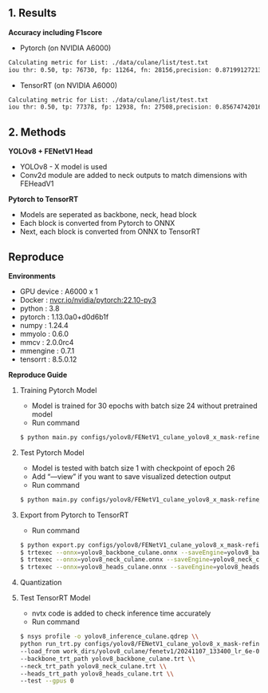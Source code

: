 ## 1. Results

**Accuracy including F1score**

-   Pytorch (on NVIDIA A6000)

```bash
Calculating metric for List: ./data/culane/list/test.txt
iou thr: 0.50, tp: 76730, fp: 11264, fn: 28156,precision: 0.8719912721321909, recall: 0.7315561657418531, f1: 0.7956242223143923

```

-   TensorRT (on NVIDIA A6000)

```bash
Calculating metric for List: ./data/culane/list/test.txt
iou thr: 0.50, tp: 77378, fp: 12938, fn: 27508,precision: 0.8567474201691837, recall: 0.7377343020040806, f1: 0.792799254106003

```
## 2. Methods

**YOLOv8 + FENetV1 Head**




-   YOLOv8 - X model is used
-   Conv2d module are added to neck outputs to match dimensions with FEHeadV1

**Pytorch to TensorRT**

-   Models are seperated as backbone, neck, head block
-   Each block is converted from Pytorch to ONNX
-   Next, each block is converted from ONNX to TensorRT

## Reproduce

**Environments**

-   GPU device : A6000 x 1
-   Docker : [nvcr.io/nvidia/pytorch:22.10-py3](http://nvcr.io/nvidia/pytorch:22.10-py3)
-   python : 3.8
-   pytorch : 1.13.0a0+d0d6b1f
-   numpy : 1.24.4
-   mmyolo : 0.6.0
-   mmcv : 2.0.0rc4
-   mmengine : 0.7.1
-   tensorrt : 8.5.0.12

**Reproduce Guide**

1.  Training Pytorch Model
    
    -   Model is trained for 30 epochs with batch size 24 without pretrained model
    -   Run command
    
    ```bash
    $ python main.py configs/yolov8/FENetV1_culane_yolov8_x_mask-refine_syncbn_fast_8xb16-500e.py --gpus 0
    
    ```
    
2.  Test Pytorch Model
    
    -   Model is tested with batch size 1 with checkpoint of epoch 26
    -   Add “—view” if you want to save visualized detection output
    -   Run command
    
    ```bash
    $ python main.py configs/yolov8/FENetV1_culane_yolov8_x_mask-refine_syncbn_fast_8xb16-500e.py --load_from work_dirs/yolov8_culane/fenetv1/20241107_133400_lr_6e-04_b_24_ckpt_best/ckpt/26_best.pth --test --view --gpus 0
    
    ```
    
3.  Export from Pytorch to TensorRT
    
    -   Run command
    
    ```bash
    $ python export.py configs/yolov8/FENetV1_culane_yolov8_x_mask-refine_syncbn_fast_8xb16-500e.py --load_from work_dirs/yolov8_culane/fenetv1/20241107_133400_lr_6e-04_b_24_ckpt_best/ckpt/26_best.pth --test --gpus 0
    $ trtexec --onnx=yolov8_backbone_culane.onnx --saveEngine=yolov8_backbone_culane.trt
    $ trtexec --onnx=yolov8_neck_culane.onnx --saveEngine=yolov8_neck_culane.trt
    $ trtexec --onnx=yolov8_heads_culane.onnx --saveEngine=yolov8_heads_culane.trt
    
    ```
    
4.  Quantization
    
5.  Test TensorRT Model
    
    -   nvtx code is added to check inference time accurately
    -   Run command
    
    ```bash
    $ nsys profile -o yolov8_inference_culane.qdrep \\
    python run_trt.py configs/yolov8/FENetV1_culane_yolov8_x_mask-refine_syncbn_fast_8xb16-500e.py \\
    --load_from work_dirs/yolov8_culane/fenetv1/20241107_133400_lr_6e-04_b_24_ckpt_best/ckpt/26_best.pth \\
    --backbone_trt_path yolov8_backbone_culane.trt \\
    --neck_trt_path yolov8_neck_culane.trt \\
    --heads_trt_path yolov8_heads_culane.trt \\
    --test --gpus 0
    
    ```
